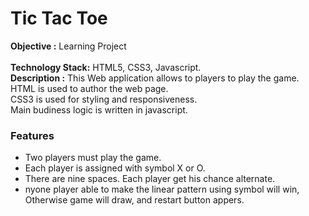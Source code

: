 # Tic Tac Toe
<strong>Objective :</strong> Learning Project  
<br>
<strong>Technology Stack:</strong> HTML5, CSS3, Javascript. 
<br>
<strong>Description :</strong> This Web application allows to players to play the game.<br> HTML is used to author the web page.<br> CSS3 is used for styling and responsiveness.<br> Main budiness logic is written in javascript.
<br> 
<h3>Features</h3>
<ul>
<li> Two players must play the game.</li>
          <li>Each player is assigned with symbol X or O. </li>
          <li>There are nine spaces. Each player get his chance alternate.</li>
          <li>nyone player able to make the linear pattern using symbol will win, Otherwise game will draw, and restart button appers.</li>
</ul>
